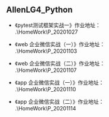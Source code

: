## AllenLG4_Python
- 《pytest测试框架实战一》作业地址：
<br>.\HomeWork\P_20201027<br/>     

- 《web 企业微信实战（一）》作业地址：
<br>.\HomeWork\P_20201103<br/>

- 《web 企业微信实战（二）》作业地址：
<br>.\HomeWork\P_20201107<br/>

- 《app 企业微信实战（一）》作业地址：
<br>.\HomeWork\P_20201110<br/>

- 《app 企业微信实战（二）》作业地址：
<br>.\HomeWork\P_20201114<br/>